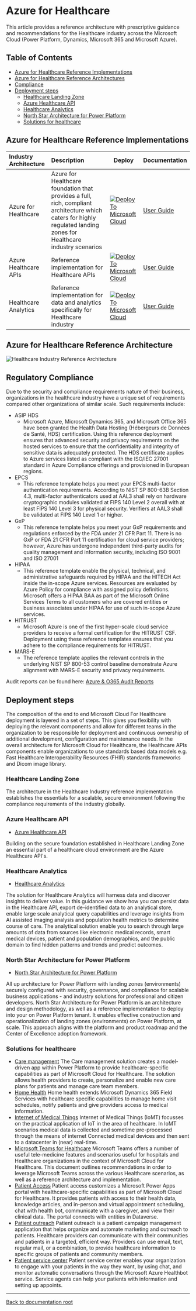 # Azure for Healthcare

This article provides a reference architecture with prescriptive guidance and recommendations for the Healthcare industry across the Microsoft Cloud (Power Platform, Dynamics, Microsoft 365 and Microsoft Azure).

## Table of Contents

- [Azure for Healthcare Reference Implementations](#azure-for-healthcare-reference-implementations)
- [Azure for Healthcare Reference Architectures](#azure-for-healthcare-reference-architecture)
- [Compliance](#compliance)
- [Deployment steps](#deployment-steps)
  - [Healthcare Landing Zone](#healthcare-landing-zone)
  - [Azure Healthcare API](#azure-healthcare-api)
  - [Healthcare Analytics](#healthcare-analytics)
  - [North Star Architecture for Power Platform](#north-star-architecture-for-power-platform)
  - [Solutions for healthcare](#solutions-for-healthcare)

## Azure for Healthcare Reference Implementations

| Industry Architecture | Description | Deploy | Documentation
|:----------------------|:------------|--------|--------------|
| Azure for Healthcare | Azure for Healthcare foundation that provides a full, rich, compliant architecture which caters for highly regulated landing zones for Healthcare industry scenarios |[![Deploy To Microsoft Cloud](../docs/deploytomicrosoftcloud.svg)](https://aka.ms/afhRI) | [User Guide](./referenceImplementation/readme.md)
| Azure Healthcare APIs | Reference implementation for Healthcare APIs |[![Deploy To Microsoft Cloud](../docs/deploytomicrosoftcloud.svg)](https://aka.ms/afhApis) | [User Guide](./solutions/healthcareApis)
| Healthcare Analytics | Reference implementation for data and analytics specifically for Healthcare industry |[![Deploy To Microsoft Cloud](../docs/deploytomicrosoftcloud.svg)](https://aka.ms/afhAnalytics) | [User Guide](./solutions/clinicalAnalytics)

## Azure for Healthcare Reference Architecture

![Healthcare Industry Reference Architecture](./docs/mc4h-reference-architecture.png)

## Regulatory Compliance

Due to the security and compliance requirements nature of their business, organizations in the healthcare industry have a unique set of requirements compared other organizations of similar scale. Such requirements include:

* ASIP HDS
  * Microsoft Azure, Microsoft Dynamics 365, and Microsoft Office 365 have been granted the Health Data Hosting (Hébergeurs de Données de Santé, HDS) certification. Using this reference deployment ensures that advanced security and privacy requirements on the hosted services to ensure that the confidentiality and integrity of sensitive data is adequately protected. The HDS certificate applies to Azure services listed as compliant with the ISO/IEC 27001 standard in Azure Compliance offerings and provisioned in European regions.
* EPCS
  * This reference template helps you meet your EPCS multi-factor authentication requirements. According to NIST SP 800-63B Section 4.3, multi-factor authenticators used at AAL3 shall rely on hardware cryptographic modules validated at FIPS 140 Level 2 overall with at least FIPS 140 Level 3 for physical security. Verifiers at AAL3 shall be validated at FIPS 140 Level 1 or higher.
* GxP
  * This reference template helps you meet your GxP requirements and regulations enforced by the FDA under 21 CFR Part 11. There is no GxP or FDA 21 CFR Part 11 certification for cloud service providers; however, Azure has undergone independent third-party audits for quality management and information security, including ISO 9001 and ISO 27001
* HIPAA
  * This reference template enable the physical, technical, and administrative safeguards required by HIPAA and the HITECH Act inside the in-scope Azure services. Resources are evaluated by Azure Policy for compliance with assigned policy definitions. Microsoft offers a HIPAA BAA as part of the Microsoft Online Services Terms to all customers who are covered entities or business associates under HIPAA for use of such in-scope Azure services.
* HITRUST
  * Microsoft Azure is one of the first hyper-scale cloud service providers to receive a formal certification for the HITRUST CSF. Deployment using these reference templates ensures that you adhere to the compliance requirements for HITRUST.
* MARS-E
  * The reference template applies the relevant controls in the underlying NIST SP 800-53 control baseline demonstrate Azure alignment with MARS-E security and privacy requirements.
  
Audit reports can be found here: [Azure & O365 Audit Reports](https://servicetrust.microsoft.com/ViewPage/MSComplianceGuideV3?command=Download&downloadType=Document&downloadId=15d5a5fa-fbb6-4ea6-8126-2a2c684ae789&tab=7027ead0-3d6b-11e9-b9e1-290b1eb4cdeb&docTab=7027ead0-3d6b-11e9-b9e1-290b1eb4cdeb_GRC_Assessment_Reports)

## Deployment steps

The composition of the end to end Microsoft Cloud For Healthcare deployment is layered in a set of steps. This gives you flexibility with deploying the relevant components and allow for different teams in the organization to be responsible for deployment and continuous ownership of additional development, configuration and maintenance needs. In the overall architecture for Microsoft Cloud for Healthcare, the Healthcare APIs components enable organizations to use standards based data models e.g. Fast Healthcare Interoperability Resources (FHIR) standards frameworks and Dicom image library.

### Healthcare Landing Zone

The architecture in the Healthcare Industry reference implementation establishes the essentials for a scalable, secure environment following the compliance requirements of the industry globally.

### Azure Healthcare API

* [Azure Healthcare API](./solutions/healthcareApis/readme.md)

Building on the secure foundation established in Healthcare Landing Zone an essential part of a healthcare cloud environment are the Azure Healthcare API's.

### Healthcare Analytics

* [Healthcare Analytics](./solutions/clinicalAnalytics/readme.md)
  
The solution for Healthcare Analytics will harness data and discover insights to deliver value. In this guidance we show how you can persist data in the Healthcare API, export de-identified data to an analytical store, enable large scale analytical query capabilities and leverage insights from AI assisted imaging analysis and population health metrics to determine course of care. The analytical solution enable you to search through large amounts of data from sources like electronic medical records, smart medical devices, patient and population demographics, and the public domain to find hidden patterns and trends and predict outcomes.

### North Star Architecture for Power Platform

* [North Star Architecture for Power Platform](../foundations/powerPlatform/readme.md) 

All up architecture for Power Platform with landing zones (environments) securely configured with security, governance, and compliance for scalable business applications - and industry solutions for professional and citizen developers. North Star Architecture for Power Platform is an architecture and design methodology, as well as a reference implementation to deploy into your on Power Platform tenant. It enables effective construction and operationalization of landing zones (environments) on Power Platform, at scale. This approach aligns with the platform and product roadmap and the Center of Excellence adoption framework.

### Solutions for healthcare

* [Care management](./solutions/careManagement/readme.md) The Care management solution creates a model-driven app within Power Platform to provide healthcare-specific capabilities as part of Microsoft Cloud for Healthcare. The solution allows health providers to create, personalize and enable new care plans for patients and manage care team members.
* [Home Health](./solutions/homeHealth/readme.md) Home health extends Microsoft Dynamics 365 Field Services with healthcare specific capabilities to manage home visit schedules, notify patients and give providers access to medical information.
* [Internet of Medical Things](./solutions/IoMT/readme.md) Internet of Medical Things (IoMT) focusses on the practical application of IoT in the area of healthcare. In IoMT scenarios medical data is collected and sometime pre-processed through the means of internet Connected medical devices and then sent to a datacenter in (near) real-time.
* [Microsoft Teams for Healthcare](./solutions/microsoftTeams/readme.md) Microsoft Teams offers a number of useful tele-medicine features and scenarios useful for hospitals and Healthcare organizations in the context of Microsoft Cloud for Healthcare. This document outlines recommendations in order to leverage Microsoft Teams across the various Healthcare scenarios, as well as a reference architecture and implementation.
* [Patient Access](./solutions/patientAccess/readme.md) Patient access customizes a Microsoft Power Apps portal with healthcare-specific capabilities as part of Microsoft Cloud for Healthcare. It provides patients with access to their health data, knowledge articles, and in-person and virtual appointment scheduling, chat with health bot, communicate with a caregiver, and view their clinical data. The portal connects with entities in Dataverse.
* [Patient outreach](./solutions/patientOutreach/readme.md) Patient outreach is a patient campaign management application that helps organize and automate marketing and outreach to patients. Healthcare providers can communicate with their communities and patients in a targeted, efficient way. Providers can use email, text, regular mail, or a combination, to provide healthcare information to specific groups of patients and community members.
* [Patient service center](./solutions/patientServiceCenter/readme.md) Patient service center enables your organization to engage with your patients in the way they want, by using chat, and monitor automatic conversations through the Microsoft Azure Healthbot service. Service agents can help your patients with information and setting up appoints.

---

[Back to documentation root](../README.md)
